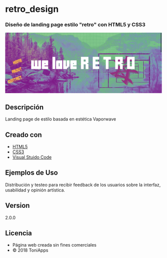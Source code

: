 # retro_design

### Diseño de landing page estilo "retro" con HTML5 y CSS3

<img src="https://github.com/Antonio1138/retro_design/blob/master/retro.png"/>

## Descripción
Landing page de estilo basada en estética Vaporwave

## Creado con
- [HTML5](https://www.w3schools.com/html/)
- [CSS3](https://www.w3schools.com/css/default.asp)
- [Visual Stuido Code](https://code.visualstudio.com/)

## Ejemplos de Uso
Distribución y testeo para recibir feedback de los usuarios sobre la interfaz, usabilidad y opinión artística.

## Version
2.0.0

## Licencia
- Página web creada sin fines comerciales
- :copyright: 2018 ToniApps
